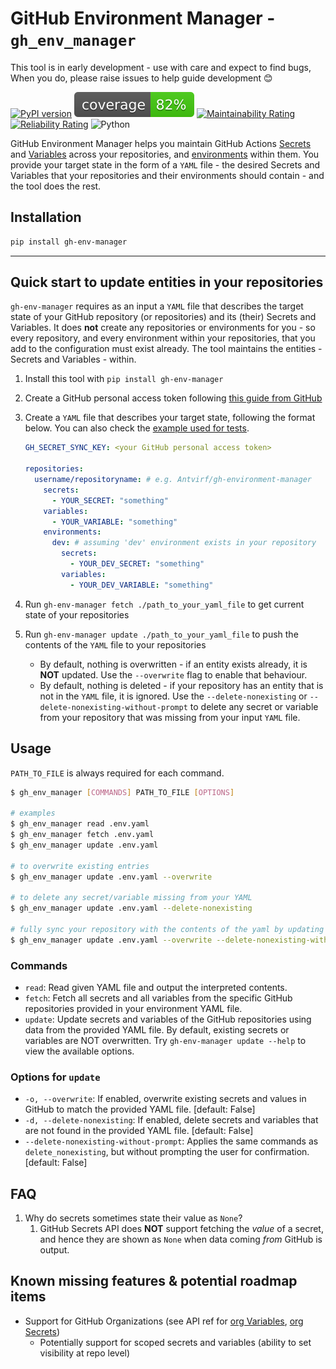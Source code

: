 # GitHub Environment Manager - `gh_env_manager`

This tool is in early development - use with care and expect to find bugs, When you do, please raise issues to help guide development 😊

[![PyPI version](https://badge.fury.io/py/gh-env-manager.svg)](https://badge.fury.io/py/gh-env-manager)
![Pytest coverage](./.github/badges/coverage.svg)
[![Maintainability Rating](https://sonarcloud.io/api/project_badges/measure?project=Antvirf_gh-environment-manager&metric=sqale_rating)](https://sonarcloud.io/summary/new_code?id=Antvirf_gh-environment-manager)
[![Reliability Rating](https://sonarcloud.io/api/project_badges/measure?project=Antvirf_gh-environment-manager&metric=reliability_rating)](https://sonarcloud.io/summary/new_code?id=Antvirf_gh-environment-manager)
![Python](https://img.shields.io/badge/python-3.9%20-blue)

GitHub Environment Manager helps you maintain GitHub Actions [Secrets](https://docs.github.com/en/rest/actions/secrets?apiVersion=2022-11-28) and [Variables](https://docs.github.com/en/rest/actions/variables?apiVersion=2022-11-28) across your repositories, and [environments](https://docs.github.com/en/actions/deployment/targeting-different-environments/using-environments-for-deployment) within them. You provide your target state in the form of a `YAML` file - the desired Secrets and Variables that your repositories and their environments should contain - and the tool does the rest.

## Installation

```bash
pip install gh-env-manager
```

---

## Quick start to update entities in your repositories

`gh-env-manager` requires as an input a `YAML` file that describes the target state of your GitHub repository (or repositories) and its (their) Secrets and Variables. It does **not** create any repositories or environments for you - so every repository, and every environment within your repositories, that you add to the configuration must exist already. The tool maintains the entities - Secrets and Variables - within.

1. Install this tool with `pip install gh-env-manager`
1. Create a GitHub personal access token following [this guide from GitHub](https://docs.github.com/en/authentication/keeping-your-account-and-data-secure/creating-a-personal-access-token)
1. Create a `YAML` file that describes your target state, following the format below. You can also check the [example used for tests](./tests/test.yml).

    ```yaml
    GH_SECRET_SYNC_KEY: <your GitHub personal access token>
    
    repositories:
      username/repositoryname: # e.g. Antvirf/gh-environment-manager 
        secrets:
          - YOUR_SECRET: "something"
        variables:
          - YOUR_VARIABLE: "something" 
        environments:
          dev: # assuming 'dev' environment exists in your repository
            secrets:
              - YOUR_DEV_SECRET: "something"
            variables:
              - YOUR_DEV_VARIABLE: "something"
    
    ```

1. Run `gh-env-manager fetch ./path_to_your_yaml_file` to get current state of your repositories
1. Run `gh-env-manager update ./path_to_your_yaml_file` to push the contents of the `YAML` file to your repositories
    * By default, nothing is overwritten - if an entity exists already, it is **NOT** updated. Use the `--overwrite` flag to enable that behaviour.
    * By default, nothing is deleted - if your repository has an entity that is not in the `YAML` file, it is ignored. Use the `--delete-nonexisting` or `--delete-nonexisting-without-prompt` to delete any secret or variable from your repository that was missing from your input `YAML` file.

## Usage

`PATH_TO_FILE` is always required for each command.

```bash
$ gh_env_manager [COMMANDS] PATH_TO_FILE [OPTIONS]

# examples
$ gh_env_manager read .env.yaml
$ gh_env_manager fetch .env.yaml
$ gh_env_manager update .env.yaml

# to overwrite existing entries
$ gh_env_manager update .env.yaml --overwrite 

# to delete any secret/variable missing from your YAML
$ gh_env_manager update .env.yaml --delete-nonexisting

# fully sync your repository with the contents of the yaml by updating all values, and deleting any that are not present
$ gh_env_manager update .env.yaml --overwrite --delete-nonexisting-without-prompt 
```

### Commands

* `read`:    Read given YAML file and output the interpreted contents.
* `fetch`:   Fetch all secrets and all variables from the specific GitHub repositories provided in your environment YAML file.
* `update`:  Update secrets and variables of the GitHub repositories using data from the provided YAML file. By default, existing secrets or variables are NOT overwritten. Try `gh-env-manager update --help` to view the available options.

### Options for `update`

* `-o, --overwrite`: If enabled, overwrite existing secrets and values in GitHub to match the provided YAML file.  [default: False]
* `-d, --delete-nonexisting`: If enabled, delete secrets and variables that are not found in the provided YAML file.  [default: False]
* `--delete-nonexisting-without-prompt`: Applies the same commands as `delete_nonexisting`, but without prompting the user for confirmation. [default: False]
<!-- 
* `--install-completion`: Install completion for the current shell.
* `--show-completion`: Show completion for the current shell, to copy it or customize the installation.
* `--help`: Show this message and exit. -->

## FAQ

1. Why do secrets sometimes state their value as `None`?
    1. GitHub Secrets API does **NOT** support fetching the *value* of a secret, and hence they are shown as `None` when data coming *from* GitHub is output.

## Known missing features & potential roadmap items

* Support for GitHub Organizations (see API ref for [org Variables](https://docs.github.com/en/rest/actions/variables?apiVersion=2022-11-28#list-organization-variables), [org Secrets](https://docs.github.com/en/rest/actions/secrets?apiVersion=2022-11-28#list-organization-secrets))
  * Potentially support for scoped secrets and variables (ability to set visibility at repo level)
